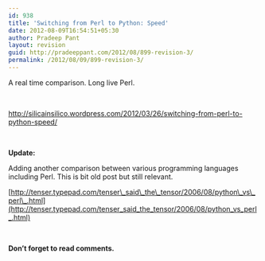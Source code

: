 ```yaml
---
id: 938
title: 'Switching from Perl to Python: Speed'
date: 2012-08-09T16:54:51+05:30
author: Pradeep Pant
layout: revision
guid: http://pradeeppant.com/2012/08/899-revision-3/
permalink: /2012/08/09/899-revision-3/
---
```

A real time comparison. Long live Perl.

&nbsp;

<http://silicainsilico.wordpress.com/2012/03/26/switching-from-perl-to-python-speed/>

&nbsp;

**Update:**

Adding another comparison between various programming languages including Perl. This is bit old post but still relevant.

[http://tenser.typepad.com/tenser\_said\_the\_tensor/2006/08/python\_vs\_perl\_.html](http://tenser.typepad.com/tenser_said_the_tensor/2006/08/python_vs_perl_.html)

&nbsp;

**Don&#8217;t forget to read comments.**

&nbsp;

&nbsp;

&nbsp;

&nbsp;

&nbsp;